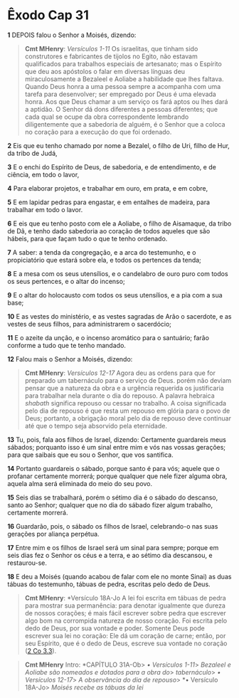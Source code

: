 # Êxodo Cap 31

**1** 	DEPOIS falou o Senhor a Moisés, dizendo:

> **Cmt MHenry**: *Versículos 1-11* Os israelitas, que tinham sido construtores e fabricantes de tijolos no Egito, não estavam qualificados para trabalhos especiais de artesanato; mas o Espírito que deu aos apóstolos o falar em diversas línguas deu miraculosamente a Bezaleel e Aoliabe a habilidade que lhes faltava. Quando Deus honra a uma pessoa sempre a acompanha com uma tarefa para desenvolver; ser empregado por Deus é uma elevada honra. Aos que Deus chamar a um serviço os fará aptos ou lhes dará a aptidão. O Senhor dá dons diferentes a pessoas diferentes; que cada qual se ocupe da obra correspondente lembrando diligentemente que a sabedoria de alguém, é o Senhor que a coloca no coração para a execução do que foi ordenado.

**2** 	Eis que eu tenho chamado por nome a Bezalel, o filho de Uri, filho de Hur, da tribo de Judá,

**3** 	E o enchi do Espírito de Deus, de sabedoria, e de entendimento, e de ciência, em todo o lavor,

**4** 	Para elaborar projetos, e trabalhar em ouro, em prata, e em cobre,

**5** 	E em lapidar pedras para engastar, e em entalhes de madeira, para trabalhar em todo o lavor.

**6** 	E eis que eu tenho posto com ele a Aoliabe, o filho de Aisamaque, da tribo de Dã, e tenho dado sabedoria ao coração de todos aqueles que são hábeis, para que façam tudo o que te tenho ordenado.

**7** 	A saber: a tenda da congregação, e a arca do testemunho, e o propiciatório que estará sobre ela, e todos os pertences da tenda;

**8** 	E a mesa com os seus utensílios, e o candelabro de ouro puro com todos os seus pertences, e o altar do incenso;

**9** 	E o altar do holocausto com todos os seus utensílios, e a pia com a sua base;

**10** 	E as vestes do ministério, e as vestes sagradas de Arão o sacerdote, e as vestes de seus filhos, para administrarem o sacerdócio;

**11** 	E o azeite da unção, e o incenso aromático para o santuário; farão conforme a tudo que te tenho mandado.

**12** 	Falou mais o Senhor a Moisés, dizendo:

> **Cmt MHenry**: *Versículos 12-17* Agora deu as ordens para que for preparado um tabernáculo para o serviço de Deus. porém não deviam pensar que a natureza da obra e a urgência requerida os justificaria para trabalhar nela durante o dia do repouso. A palavra hebraica *shabath* significa repouso ou cessar no trabalho. A coisa significada pelo dia de repouso é que resta um repouso em glória para o povo de Deus; portanto, a obrigação moral pelo dia de repouso deve continuar até que o tempo seja absorvido pela eternidade.

**13** 	Tu, pois, fala aos filhos de Israel, dizendo: Certamente guardareis meus sábados; porquanto isso é um sinal entre mim e vós nas vossas gerações; para que saibais que eu sou o Senhor, que vos santifica.

**14** 	Portanto guardareis o sábado, porque santo é para vós; aquele que o profanar certamente morrerá; porque qualquer que nele fizer alguma obra, aquela alma será eliminada do meio do seu povo.

**15** 	Seis dias se trabalhará, porém o sétimo dia é o sábado do descanso, santo ao Senhor; qualquer que no dia do sábado fizer algum trabalho, certamente morrerá.

**16** 	Guardarão, pois, o sábado os filhos de Israel, celebrando-o nas suas gerações por aliança perpétua.

**17** 	Entre mim e os filhos de Israel será um sinal para sempre; porque em seis dias fez o Senhor os céus e a terra, e ao sétimo dia descansou, e restaurou-se.

**18** 	E deu a Moisés (quando acabou de falar com ele no monte Sinai) as duas tábuas do testemunho, tábuas de pedra, escritas pelo dedo de Deus.

> **Cmt MHenry**: *Versículo 18A-Jo A lei foi escrita em tábuas de pedra para mostrar sua permanência: para denotar igualmente que dureza de nossos corações; é mais fácil escrever sobre pedra que escrever algo bom na corrompida natureza de nosso coração. Foi escrita pelo dedo de Deus, por sua vontade e poder. Somente Deus pode escrever sua lei no coração: Ele dá um coração de carne; então, por seu Espírito, que é o dedo de Deus, escreve sua vontade no coração ([2 Co 3.3](../47N-2Co/03.md#3)).


> **Cmt MHenry** Intro: *CAPÍTULO 31A-Ob> *• Versículos 1-11*> *Bezaleel e Aoliabe são nomeados e dotados para a obra do*> *tabernáculo*> *• Versículos 12-17*> *A observância do dia de repouso*> *• Versículo 18A-Jo> *Moisés recebe as tábuas da lei*